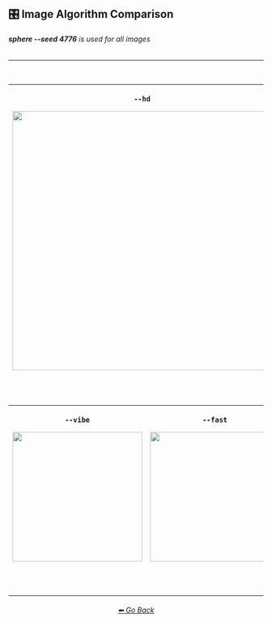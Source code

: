 ## 🎛 Image Algorithm Comparison
###### **sphere --seed 4776** is used for all images

---

<br/>

<div align="center">

| <p>```--hd```</p><p><img src="https://github.com/willwulfken/MidJourney-Styles-and-Keywords-Reference/blob/main/Images/Summary%20Images/Image%20Algorithm%20Summary/_sphere_--hd.png?raw=true" width="512" /></p> |
| :-: |

<br/>

| <p>```--vibe```</p><p><img src="https://github.com/willwulfken/MidJourney-Styles-and-Keywords-Reference/blob/main/Images/Summary%20Images/Image%20Algorithm%20Summary/_sphere_--vibe.png?raw=true" width="256" /></p> | <p>```--fast```</p><p><img src="https://github.com/willwulfken/MidJourney-Styles-and-Keywords-Reference/blob/main/Images/Summary%20Images/Image%20Algorithm%20Summary/_sphere_--fast.png?raw=true" width="256" /></p> | <p>```--vibefast```</p><p><img src="https://github.com/willwulfken/MidJourney-Styles-and-Keywords-Reference/blob/main/Images/Summary%20Images/Image%20Algorithm%20Summary/_sphere_--vibefast.png?raw=true" width="256" /></p> |
| :-: | :-: | :-: |

</div>

<br/>

---
<div align="center">
<h6><a href="https://github.com/willwulfken/MidJourney-Styles-and-Keywords-Reference/blob/main/README.md">⬅ Go Back</a></h6>
</div>